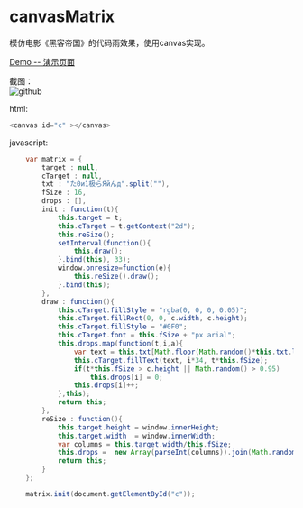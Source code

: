 # canvasMatrix

模仿电影《黑客帝国》的代码雨效果，使用canvas实现。

[Demo -- 演示页面](http://unclehking.github.io/canvasMatrix/)

截图： <br />
![github](http://unclehking.github.io/canvasMatrix/screenshot.jpg "github")  

html:
```java  
<canvas id="c" ></canvas>
```
javascript:
```java  
	var matrix = {
		target : null,
		cTarget : null,
		txt : "た0и1极らЯйんд".split(""),
		fSize : 16,
		drops : [],
		init : function(t){
			this.target = t;
			this.cTarget = t.getContext("2d");
			this.reSize();
			setInterval(function(){
				this.draw();
			}.bind(this), 33);
			window.onresize=function(e){
				this.reSize().draw();
			}.bind(this);
		},
		draw : function(){
			this.cTarget.fillStyle = "rgba(0, 0, 0, 0.05)";
			this.cTarget.fillRect(0, 0, c.width, c.height);
			this.cTarget.fillStyle = "#0F0";
			this.cTarget.font = this.fSize + "px arial";
			this.drops.map(function(t,i,a){
				var text = this.txt[Math.floor(Math.random()*this.txt.length)];
				this.cTarget.fillText(text, i*34, t*this.fSize);
				if(t*this.fSize > c.height || Math.random() > 0.95)
					this.drops[i] = 0;
				this.drops[i]++;
			},this);
			return this;
		},
		reSize : function(){
			this.target.height = window.innerHeight;
			this.target.width  = window.innerWidth;
			var columns = this.target.width/this.fSize;
			this.drops =  new Array(parseInt(columns)).join(Math.random()*10).split("");
			return this;
		}
	};

	matrix.init(document.getElementById("c"));
```
